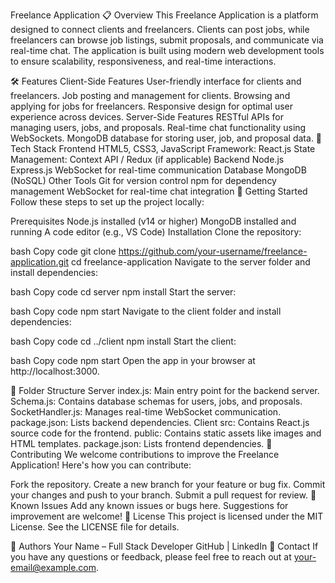 Freelance Application
📋 Overview
This Freelance Application is a platform designed to connect clients and freelancers. Clients can post jobs, while freelancers can browse job listings, submit proposals, and communicate via real-time chat. The application is built using modern web development tools to ensure scalability, responsiveness, and real-time interactions.

🛠 Features
Client-Side Features
User-friendly interface for clients and freelancers.
Job posting and management for clients.
Browsing and applying for jobs for freelancers.
Responsive design for optimal user experience across devices.
Server-Side Features
RESTful APIs for managing users, jobs, and proposals.
Real-time chat functionality using WebSockets.
MongoDB database for storing user, job, and proposal data.
🧰 Tech Stack
Frontend
HTML5, CSS3, JavaScript
Framework: React.js
State Management: Context API / Redux (if applicable)
Backend
Node.js
Express.js
WebSocket for real-time communication
Database
MongoDB (NoSQL)
Other Tools
Git for version control
npm for dependency management
WebSocket for real-time chat integration
🚀 Getting Started
Follow these steps to set up the project locally:

Prerequisites
Node.js installed (v14 or higher)
MongoDB installed and running
A code editor (e.g., VS Code)
Installation
Clone the repository:

bash
Copy code
git clone https://github.com/your-username/freelance-application.git
cd freelance-application
Navigate to the server folder and install dependencies:

bash
Copy code
cd server
npm install
Start the server:

bash
Copy code
npm start
Navigate to the client folder and install dependencies:

bash
Copy code
cd ../client
npm install
Start the client:

bash
Copy code
npm start
Open the app in your browser at http://localhost:3000.

📂 Folder Structure
Server
index.js: Main entry point for the backend server.
Schema.js: Contains database schemas for users, jobs, and proposals.
SocketHandler.js: Manages real-time WebSocket communication.
package.json: Lists backend dependencies.
Client
src: Contains React.js source code for the frontend.
public: Contains static assets like images and HTML templates.
package.json: Lists frontend dependencies.
🤝 Contributing
We welcome contributions to improve the Freelance Application! Here's how you can contribute:

Fork the repository.
Create a new branch for your feature or bug fix.
Commit your changes and push to your branch.
Submit a pull request for review.
🐞 Known Issues
Add any known issues or bugs here.
Suggestions for improvement are welcome!
📄 License
This project is licensed under the MIT License. See the LICENSE file for details.

👥 Authors
Your Name – Full Stack Developer
GitHub | LinkedIn
📧 Contact
If you have any questions or feedback, please feel free to reach out at your-email@example.com.

